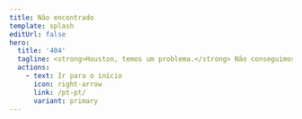 ```yaml
---
title: Não encontrado
template: splash
editUrl: false
hero:
  title: '404'
  tagline: <strong>Houston, temos um problema.</strong> Não conseguimos encontrar esta página.<br>Verifique se o URL está correto ou tente utilizar a barra de pesquisa.
  actions:
    - text: Ir para o início
      icon: right-arrow
      link: /pt-pt/
      variant: primary
---
```

